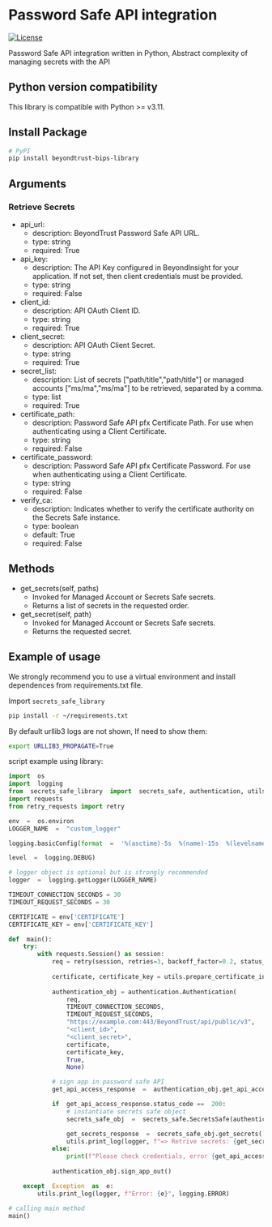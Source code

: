 # Password Safe API integration
[![License](https://img.shields.io/badge/license-MIT%20-brightgreen.svg)](LICENSE)

Password Safe API integration written in Python, Abstract complexity of managing secrets with the API

## Python version compatibility
  
This library is compatible with Python >= v3.11.

## Install Package

```sh
# PyPI
pip install beyondtrust-bips-library
```
## Arguments

### Retrieve Secrets
- api_url:
    - description: BeyondTrust Password Safe API URL.
    - type: string
    - required: True
- api_key:
    - description: The API Key configured in BeyondInsight for your application. If not set, then client credentials must be provided.
    - type: string
    - required: False
- client_id:
    - description: API OAuth Client ID.
    - type: string
    - required: True
- client_secret:
    - description: API OAuth Client Secret.
    - type: string
    - required: True
- secret_list:
    - description: List of secrets ["path/title","path/title"] or managed accounts ["ms/ma","ms/ma"] to be retrieved, separated by a comma.
    - type: list
    - required: True
- certificate_path:
    - description: Password Safe API pfx Certificate Path. For use when authenticating using a Client Certificate.
    - type: string
    - required: False
- certificate_password:
    - description: Password Safe API pfx Certificate Password. For use when authenticating using a Client Certificate.
    - type: string
    - required: False
- verify_ca:
    - description: Indicates whether to verify the certificate authority on the Secrets Safe instance.
    - type: boolean 
    - default: True
    - required: False

## Methods
- get_secrets(self, paths)
	- Invoked for Managed Account or Secrets Safe secrets.
	- Returns a list of secrets in the requested order.
- get_secret(self, path)
	- Invoked for Managed Account or Secrets Safe secrets.
	- Returns the requested secret.

## Example of usage

We strongly recommend you to use a virtual environment and install dependences from requirements.txt file.

Import `secrets_safe_library`

```sh
pip install -r ~/requirements.txt
```

By default urllib3 logs are not shown, If need to show them:

```sh
export URLLIB3_PROPAGATE=True
```

script example using library:
```python
import  os
import  logging
from  secrets_safe_library  import  secrets_safe, authentication, utils, managed_account
import requests
from retry_requests import retry

env  =  os.environ
LOGGER_NAME  =  "custom_logger"

logging.basicConfig(format  =  '%(asctime)-5s  %(name)-15s  %(levelname)-8s  %(message)s',

level  =  logging.DEBUG)

# logger object is optional but is strongly recommended
logger  =  logging.getLogger(LOGGER_NAME)

TIMEOUT_CONNECTION_SECONDS = 30
TIMEOUT_REQUEST_SECONDS = 30

CERTIFICATE = env['CERTIFICATE']
CERTIFICATE_KEY = env['CERTIFICATE_KEY']

def  main():
    try:
        with requests.Session() as session:
            req = retry(session, retries=3, backoff_factor=0.2, status_to_retry=(400,408,500,502,503,504))
            
            certificate, certificate_key = utils.prepare_certificate_info(CERTIFICATE, CERTIFICATE_KEY)
            
            authentication_obj = authentication.Authentication(
                req,
                TIMEOUT_CONNECTION_SECONDS,
                TIMEOUT_REQUEST_SECONDS,
                "https://example.com:443/BeyondTrust/api/public/v3",
                "<client_id>",
                "<client_secret>",
                certificate,
                certificate_key,
                True,
                None)

            # sign app in password safe API
            get_api_access_response  =  authentication_obj.get_api_access()

            if  get_api_access_response.status_code ==  200:
                # instantiate secrets safe object
                secrets_safe_obj  =  secrets_safe.SecretsSafe(authentication_obj, logger)

                get_secrets_response  =  secrets_safe_obj.get_secrets(["oagrp/text,oagrp/credential"])
                utils.print_log(logger, f"=> Retrive secrets: {get_secrets_response}", logging.DEBUG)
            else:
                print(f"Please check credentials, error {get_api_access_response.text}")
            
            authentication_obj.sign_app_out()

    except  Exception  as  e:
        utils.print_log(logger, f"Error: {e}", logging.ERROR)

# calling main method
main()
```
